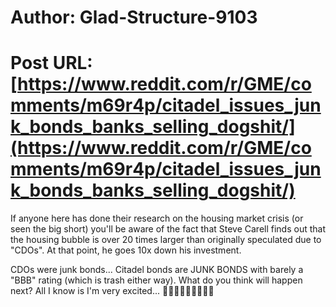 # Author: Glad-Structure-9103
# Post URL: [https://www.reddit.com/r/GME/comments/m69r4p/citadel_issues_junk_bonds_banks_selling_dogshit/](https://www.reddit.com/r/GME/comments/m69r4p/citadel_issues_junk_bonds_banks_selling_dogshit/)


If anyone here has done their research on the housing market crisis (or seen the big short) you'll be aware of the fact that Steve Carell finds out that the housing bubble is over 20 times larger than originally speculated due to "CDOs". At that point, he goes 10x down his investment. 

CDOs were junk bonds... Citadel bonds are JUNK BONDS with barely a "BBB" rating (which is trash either way). What do you think will happen next? All I know is I'm very excited... 💎🙌🖕🌈🐻🦍👩‍🚀🚀